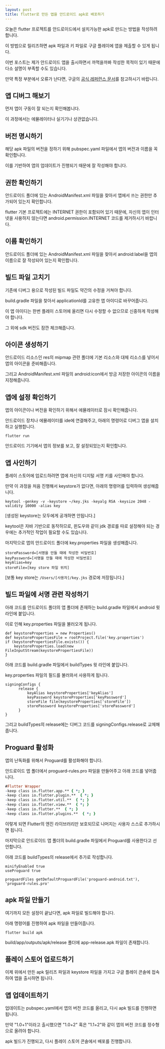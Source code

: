 ```yaml
---
layout: post
title: flutter로 만든 앱을 안드로이드 apk로 배포하기
---
```


오늘은 flutter 프로젝트를 안드로이드에서 설치가능한 apk로 만드는 방법을 작성하려 합니다.

이 방법으로 릴리즈하면 apk 파일과 키 파일로 구글 플레이에 앱을 제출할 수 있게 됩니다.

이번 포스트는 제가 안드로이드 앱을 출시하면서 까먹을까봐 작성한 목적이 있기 때문에 다소 설명이 부족할 수도 있습니다.

만약 특정 부분에서 오류가 난다면, 구글의 [공식 레퍼런스 문서](https://flutter.io/docs/deployment/android)를 참고하시기 바랍니다.

## 앱 디버그 해보기

먼저 앱이 구동이 잘 되는지 확인해봅니다.

이 과정에서는 에뮬레이터나 실기기나 상관없습니다.

## 버전 명시하기

해당 apk 파일의 버전을 정하기 위해 pubspec.yaml 파일에서 앱의 버전과 이름을 꼭 확인합니다.

이를 기반하여 앱의 업데이트가 진행되기 때문에 잘 작성해야 합니다.

## 권한 확인하기

안드로이드 폴더에 있는 AndroidManifest.xml 파일을 찾아서 앱에서 쓰는 권한만 추가되어 있는지 확인합니다.

flutter 기본 프로젝트에는 INTERNET 권한이 포함되어 있기 때문에, 자신의 앱이 인터넷을 사용하지 않는다면 android.permission.INTERNET 코드를 제거하시기 바랍니다.

## 이름 확인하기

안드로이드 폴더에 있는 AndroidManifest.xml 파일을 찾아서 android:label을 앱의 이름으로 잘 작성되어 있는지 확인합니다.

## 빌드 파일 고치기

기존에 디버그 용으로 작성된 빌드 파일도 약간의 수정을 거쳐야 합니다.

build.gradle 파일을 찾아서 applicationId를 고유한 앱 아이디로 바꾸어줍니다. 

이 앱 아이디는 한번 플레이 스토어에 올리면 다시 수정할 수 없으므로 신중하게 작성해야 합니다.

그 외에 sdk 버전도 잠깐 체크해줍니다.

## 아이콘 생성하기

안드로이드 리소스인 res의 mipmap 관련 폴더에 기본 리소스와 대체 리소스를 넣어서 앱의 아이콘을 준비해줍니다.

그리고 AndroidManifest.xml 파일의 android:icon에서 방금 저장한 아이콘의 이름을 지정해줍니다.

## 앱에 설정 확인하기

앱의 아이콘이나 버전을 확인하기 위해서 에뮬레이터로 잠시 확인해줍니다.

안드로이드 장치나 에뮬레이터를 ide에 연결해주고, 아래의 명령어로 디버그 앱을 설치하고 실행합니다.

```
flutter run
```

안드로이드 기기에서 앱의 정보를 보고, 잘 설정되었는지 확인합니다.

## 앱 사인하기

플레이 스토어에 업로드하려면 앱에 자신의 디지털 서명 키를 사인해야 합니다.

만약 이 과정을 처음 진행해서 keystore가 없다면, 아래의 명령어를 입력하여 생성해줍니다.

```
keytool -genkey -v -keystore ~/key.jks -keyalg RSA -keysize 2048 -validity 10000 -alias key
```

[생성된 keystore는 모두에게 공개하면 안됩니다.]

keytool은 자바 기반으로 동작하므로, 윈도우와 같이 jdk 경로를 따로 설정해야 되는 경우에는 추가적인 작업이 필요할 수도 있습니다.

마지막으로 앱의 안드로이드 폴더에 key.properties 파일을 생성해줍니다.

```properties
storePassword=[서명을 만들 때에 작성한 비밀번호]
keyPassword=[서명을 만들 때에 작성한 비밀번호]
keyAlias=key
storeFile=[key store 파일 위치]
```

[보통 key store는 ```/Users/[사용자]/key.jks``` 경로에 저장됩니다.]

## 빌드 파일에 서명 관련 작성하기

아래 코드를 안드로이드 폴더의 앱 폴더에 존재하는 build.gradle 파일에서 android 윗 라인에 붙입니다.

이로 인해 key.properties 파일을 불러오게 됩니다.

```
def keystoreProperties = new Properties()
def keystorePropertiesFile = rootProject.file('key.properties')
if (keystorePropertiesFile.exists()) {
	keystoreProperties.load(new FileInputStream(keystorePropertiesFile))
}
```

아래 코드를 build.gradle 파일에서 buildTypes 윗 라인에 붙입니다.

key.properties 파일의 필드를 불러와서 사용하게 됩니다.

```
signingConfigs {
	  release {
	      keyAlias keystoreProperties['keyAlias']
	      keyPassword keystoreProperties['keyPassword']
	      storeFile file(keystoreProperties['storeFile'])
	      storePassword keystoreProperties['storePassword']
	  }
}
```

그리고 buildTypes의 release에는 디버그 코드를 signingConfigs.release로 교체해줍니다.

## Proguard 활성화

앱의 난독화를 위해서 Proguard를 활성화해야 합니다.

안드로이드 앱 폴더에서 proguard-rules.pro 파일을 만들어주고 아래 코드를 넣어줍니다.

```pro
#Flutter Wrapper
-keep class io.flutter.app.** { *; }
-keep class io.flutter.plugin.**  { *; }
-keep class io.flutter.util.**  { *; }
-keep class io.flutter.view.**  { *; }
-keep class io.flutter.**  { *; }
-keep class io.flutter.plugins.**  { *; }
```

이렇게 되면 Flutter의 엔진 라이브러리만 보호되므로 나머지는 사용자 스스로 추가하시면 됩니다.

마지막으로 안드로이드 앱 폴더의 build.gradle 파일에서 Proguard를 사용한다고 선언합니다.

아래 코드를 buildTypes의 release에서 추가로 작성합니다.

```
minifyEnabled true
useProguard true

proguardFiles getDefaultProguardFile('proguard-android.txt'), 'proguard-rules.pro'
```

## apk 파일 만들기

여기까지 모든 설정이 끝났다면, apk 파일로 빌드해야 합니다.

아래 명령어를 진행하여 apk 파일을 만들어줍니다.

```
flutter build apk
```

build/app/outputs/apk/release 폴더에 app-release.apk 파일이 존재합니다.

## 플레이 스토어 업로드하기

이제 위에서 만든 apk 릴리즈 파일과 keystore 파일을 가지고 구글 플레이 콘솔에 접속하여 앱을 출시하면 됩니다.

## 앱 업데이트하기

업데이트는 pubspec.yaml에서 앱의 버전 코드를 올리고, 다시 apk 빌드를 진행하면 됩니다.

만약 "1.0+1"이라고 출시했으면 "1.0+2" 혹은 "1.1+2"와 같이 앱의 버전 코드를 정수형으로 올려야 합니다.

apk 빌드가 진행되고, 다시 플레이 스토어 콘솔에서 배포를 진행합니다.